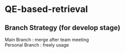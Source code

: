 # QE-based-retrieval

## Branch Strategy (for develop stage)
Main Branch : merge after team meeting\
Personal Branch : freely usage

